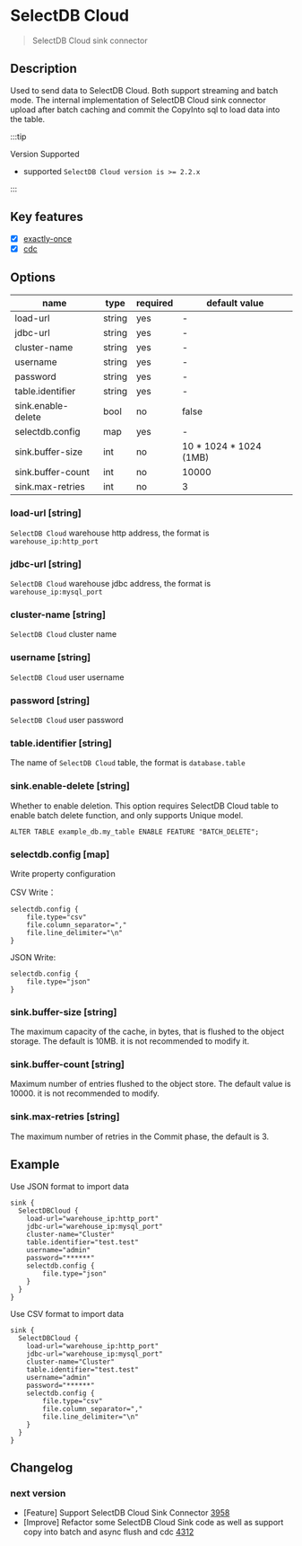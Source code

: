 # SelectDB Cloud

> SelectDB Cloud sink connector

## Description

Used to send data to SelectDB Cloud. Both support streaming and batch mode.
The internal implementation of SelectDB Cloud sink connector upload after batch caching and commit the CopyInto sql to load data into the table.

:::tip

Version Supported

* supported  `SelectDB Cloud version is >= 2.2.x`

:::

## Key features

- [x] [exactly-once](../../concept/connector-v2-features.md)
- [x] [cdc](../../concept/connector-v2-features.md)

## Options

|        name        |  type  | required |     default value      |
|--------------------|--------|----------|------------------------|
| load-url           | string | yes      | -                      |
| jdbc-url           | string | yes      | -                      |
| cluster-name       | string | yes      | -                      |
| username           | string | yes      | -                      |
| password           | string | yes      | -                      |
| table.identifier   | string | yes      | -                      |
| sink.enable-delete | bool   | no       | false                  |
| selectdb.config    | map    | yes      | -                      |
| sink.buffer-size   | int    | no       | 10 * 1024 * 1024 (1MB) |
| sink.buffer-count  | int    | no       | 10000                  |
| sink.max-retries   | int    | no       | 3                      |

### load-url [string]

`SelectDB Cloud` warehouse http address, the format is `warehouse_ip:http_port`

### jdbc-url [string]

`SelectDB Cloud` warehouse jdbc address, the format is `warehouse_ip:mysql_port`

### cluster-name [string]

`SelectDB Cloud` cluster name

### username [string]

`SelectDB Cloud` user username

### password [string]

`SelectDB Cloud` user password

### table.identifier [string]

The name of `SelectDB Cloud` table, the format is `database.table`

### sink.enable-delete [string]

Whether to enable deletion. This option requires SelectDB Cloud table to enable batch delete function, and only supports Unique model.

`ALTER TABLE example_db.my_table ENABLE FEATURE "BATCH_DELETE";`

### selectdb.config [map]

Write property configuration

CSV Write：

```
selectdb.config {
    file.type="csv"
    file.column_separator=","
    file.line_delimiter="\n"
}
```

JSON Write:

```
selectdb.config {
    file.type="json"
}
```

### sink.buffer-size [string]

The maximum capacity of the cache, in bytes, that is flushed to the object storage. The default is 10MB. it is not recommended to modify it.

### sink.buffer-count [string]

Maximum number of entries flushed to the object store. The default value is 10000. it is not recommended to modify.

### sink.max-retries [string]

The maximum number of retries in the Commit phase, the default is 3.

## Example

Use JSON format to import data

```
sink {
  SelectDBCloud {
    load-url="warehouse_ip:http_port"
    jdbc-url="warehouse_ip:mysql_port"
    cluster-name="Cluster"
    table.identifier="test.test"
    username="admin"
    password="******"
    selectdb.config {
        file.type="json"
    }
  }
}
```

Use CSV format to import data

```
sink {
  SelectDBCloud {
    load-url="warehouse_ip:http_port"
    jdbc-url="warehouse_ip:mysql_port"
    cluster-name="Cluster"
    table.identifier="test.test"
    username="admin"
    password="******"
    selectdb.config {
        file.type="csv"
        file.column_separator="," 
        file.line_delimiter="\n" 
    }
  }
}
```

## Changelog

### next version

- [Feature] Support SelectDB Cloud Sink Connector [3958](https://github.com/apache/incubator-seatunnel/pull/3958)
- [Improve] Refactor some SelectDB Cloud Sink code as well as support copy into batch and async flush and cdc [4312](https://github.com/apache/incubator-seatunnel/pull/4312)

